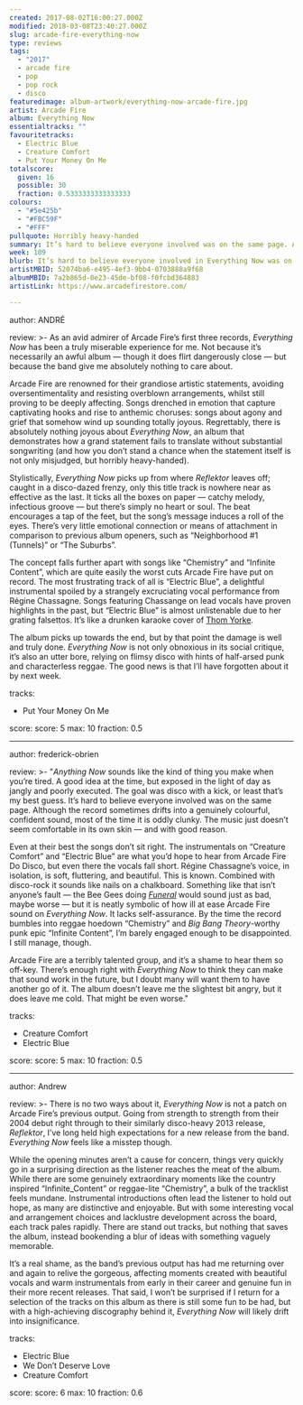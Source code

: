 ```yaml
---
created: 2017-08-02T16:00:27.000Z
modified: 2018-03-08T23:40:27.000Z
slug: arcade-fire-everything-now
type: reviews
tags:
  - "2017"
  - arcade fire
  - pop
  - pop rock
  - disco
featuredimage: album-artwork/everything-now-arcade-fire.jpg
artist: Arcade Fire
album: Everything Now
essentialtracks: ""
favouritetracks:
  - Electric Blue
  - Creature Comfort
  - Put Your Money On Me
totalscore:
  given: 16
  possible: 30
  fraction: 0.5333333333333333
colours:
  - "#5e425b"
  - "#FBC59F"
  - "#FFF"
pullquote: Horribly heavy-handed
summary: It’s hard to believe everyone involved was on the same page. Although the record sometimes drifts into a genuinely colourful, confident sound, most of the time it is oddly clunky. The music just doesn’t seem comfortable in its own skin.
week: 109
blurb: It’s hard to believe everyone involved in Everything Now was on the same page. The music seldom seems comfortable in its own skin, and for good reason.
artistMBID: 52074ba6-e495-4ef3-9bb4-0703888a9f68
albumMBID: 7a2b865d-0e23-45de-bf08-f0fcbd364883
artistLink: https://www.arcadefirestore.com/

---
```


author: ANDRÉ

review: >-
  As an avid admirer of Arcade Fire’s first three records, *Everything Now* has been a truly miserable experience for me. Not because it’s necessarily an awful album — though it does flirt dangerously close — but because the band give me absolutely nothing to care about. 
  
  Arcade Fire are renowned for their grandiose artistic statements, avoiding oversentimentality and resisting overblown arrangements, whilst still proving to be deeply affecting. Songs drenched in emotion that capture captivating hooks and rise to anthemic choruses: songs about agony and grief that somehow wind up sounding totally joyous. Regrettably, there is absolutely nothing joyous about *Everything Now*, an album that demonstrates how a grand statement fails to translate without substantial songwriting (and how you don’t stand a chance when the statement itself is not only misjudged, but horribly heavy-handed).

  Stylistically, *Everything Now* picks up from where *Reflektor* leaves off; caught in a disco-dazed frenzy, only this title track is nowhere near as effective as the last. It ticks all the boxes on paper — catchy melody, infectious groove — but there’s simply no heart or soul. The beat encourages a tap of the feet, but the song’s message induces a roll of the eyes. There’s very little emotional connection or means of attachment in comparison to previous album openers, such as “Neighborhood #1 (Tunnels)” or “The Suburbs”. 
  
  The concept falls further apart with songs like “Chemistry” and “Infinite Content”, which are quite easily the worst cuts Arcade Fire have put on record. The most frustrating track of all is “Electric Blue”, a delightful instrumental spoiled by a strangely excruciating vocal performance from Régine Chassagne. Songs featuring Chassange on lead vocals have proven highlights in the past, but “Electric Blue” is almost unlistenable due to her grating falsettos. It’s like a drunken karaoke cover of [Thom Yorke](/reviews/thom-yorke-the-eraser/). 
  
  The album picks up towards the end, but by that point the damage is well and truly done. *Everything Now* is not only obnoxious in its social critique, it’s also an utter bore, relying on flimsy disco with hints of half-arsed punk and characterless reggae. The good news is that I’ll have forgotten about it by next week.

tracks:
  - Put Your Money On Me

score:
  score: 5
  max: 10
  fraction: 0.5

---
author: frederick-obrien

review: >-
  "*Anything Now* sounds like the kind of thing you make when you’re tired. A good idea at the time, but exposed in the light of day as jangly and poorly executed. The goal was disco with a kick, or least that’s my best guess. It’s hard to believe everyone involved was on the same page. Although the record sometimes drifts into a genuinely colourful, confident sound, most of the time it is oddly clunky. The music just doesn’t seem comfortable in its own skin — and with good reason. 
  
  Even at their best the songs don’t sit right. The instrumentals on “Creature Comfort” and “Electric Blue” are what you’d hope to hear from Arcade Fire Do Disco, but even there the vocals fall short. Régine Chassagne’s voice, in isolation, is soft, fluttering, and beautiful. This is known. Combined with disco-rock it sounds like nails on a chalkboard. Something like that isn’t anyone’s fault — the Bee Gees doing [*Funeral*](/reviews/arcade-fire-funeral/>) would sound just as bad, maybe worse — but it is neatly symbolic of how ill at ease Arcade Fire sound on *Everything Now*. It lacks self-assurance. By the time the record bumbles into reggae hoedown “Chemistry” and *Big Bang Theory*-worthy punk epic “Infinite Content”, I’m barely engaged enough to be disappointed. I still manage, though. 
  
  Arcade Fire are a terribly talented group, and it’s a shame to hear them so off-key. There’s enough right with *Everything Now* to think they can make that sound work in the future, but I doubt many will want them to have another go of it. The album doesn’t leave me the slightest bit angry, but it does leave me cold. That might be even worse."

tracks:
  - Creature Comfort
  - ­Electric Blue

score:
  score: 5
  max: 10
  fraction: 0.5

---
author: Andrew

review: >-
  There is no two ways about it, *Everything Now* is not a patch on Arcade Fire’s previous output. Going from strength to strength from their 2004 debut right through to their similarly disco-heavy 2013 release, *Reflektor*, I’ve long held high expectations for a new release from the band. *Everything Now* feels like a misstep though. 
  
  While the opening minutes aren’t a cause for concern, things very quickly go in a surprising direction as the listener reaches the meat of the album. While there are some genuinely extraordinary moments like the country inspired “Infinite\_Content” or reggae-lite “Chemistry”, a bulk of the tracklist feels mundane. Instrumental introductions often lead the listener to hold out hope, as many are distinctive and enjoyable. But with some interesting vocal and arrangement choices and lacklustre development across the board, each track pales rapidly. There are stand out tracks, but nothing that saves the album, instead bookending a blur of ideas with something vaguely memorable. 
  
  It’s a real shame, as the band’s previous output has had me returning over and again to relive the gorgeous, affecting moments created with beautiful vocals and warm instrumentals from early in their career and genuine fun in their more recent releases. That said, I won’t be surprised if I return for a selection of the tracks on this album as there is still some fun to be had, but with a high-achieving discography behind it, *Everything Now* will likely drift into insignificance.

tracks:
  - Electric Blue
  - ­We Don’t Deserve Love
  - ­Creature Comfort

score:
  score: 6
  max: 10
  fraction: 0.6
